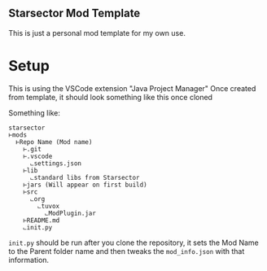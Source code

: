 ## Starsector Mod Template

This is just a personal mod template for my own use.

# Setup
This is using the VSCode extension "Java Project Manager"
Once created from template, it should look something like this once cloned

Something like:
```
starsector
⊢mods
  ⊢Repo Name (Mod name)
    ⊢.git
    ⊢.vscode
      ⨽settings.json
    ⊢lib
      ⨽standard libs from Starsector
    ⊢jars (Will appear on first build)
    ⊢src
      ⨽org
        ⨽tuvox
          ⨽ModPlugin.jar
    ⊢README.md
    ⨽init.py
```

`init.py` should be run after you clone the repository, it sets the Mod Name to the Parent folder name and then tweaks the `mod_info.json` with that information.